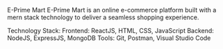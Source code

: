E-Prime Mart
E-Prime Mart is an online e-commerce platform built with a mern stack technology to deliver a seamless shopping experience.


Technology Stack:
Frontend: ReactJS, HTML, CSS, JavaScript
Backend: NodeJS, ExpressJS, MongoDB
Tools: Git, Postman, Visual Studio Code